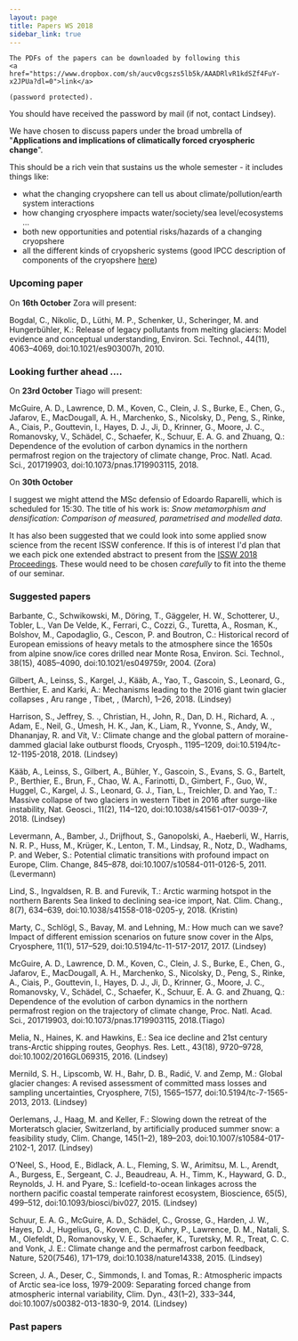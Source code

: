 ```yaml
---
layout: page
title: Papers WS 2018
sidebar_link: true
---
```


<p class="message">

    The PDFs of the papers can be downloaded by following this
    <a href="https://www.dropbox.com/sh/aucv0cgszs5lb5k/AAADRlvR1kdSZf4FuY-x2JPUa?dl=0">link</a>

    (password protected).

</p>

You should have received the password by mail (if not, contact Lindsey).

We have chosen to discuss papers under the broad umbrella of "**Applications and implications of climatically forced cryospheric change**". 

This should be a rich vein that sustains us the whole semester - it includes things like:
- what the changing cryopshere can tell us about climate/pollution/earth system interactions
- how changing cryosphere impacts water/society/sea level/ecosystems ...
- both new opportunities and potential risks/hazards of a changing cryopshere
- all the different kinds of cryopsheric systems (good IPCC description of components of the cryopshere <a href="https://www.ipcc.ch/publications_and_data/ar4/wg1/en/ch4s4-1.html">here</a>)

### Upcoming paper

On **16th October** Zora will present:

Bogdal, C., Nikolic, D., Lüthi, M. P., Schenker, U., Scheringer, M. and Hungerbühler, K.: Release of legacy pollutants from melting glaciers: Model evidence and conceptual understanding, Environ. Sci. Technol., 44(11), 4063–4069, doi:10.1021/es903007h, 2010.

### Looking further ahead ....

On **23rd October** Tiago will present:

McGuire, A. D., Lawrence, D. M., Koven, C., Clein, J. S., Burke, E., Chen, G., Jafarov, E., MacDougall, A. H., Marchenko, S., Nicolsky, D., Peng, S., Rinke, A., Ciais, P., Gouttevin, I., Hayes, D. J., Ji, D., Krinner, G., Moore, J. C., Romanovsky, V., Schädel, C., Schaefer, K., Schuur, E. A. G. and Zhuang, Q.: Dependence of the evolution of carbon dynamics in the northern permafrost region on the trajectory of climate change, Proc. Natl. Acad. Sci., 201719903, doi:10.1073/pnas.1719903115, 2018.

On **30th October** 

I suggest we might attend the MSc defensio of Edoardo Raparelli, which is scheduled for 15:30. The title of his work is: *Snow metamorphism and densification: Comparison of measured, parametrised and modelled data*. 

It has also been suggested that we could look into some applied snow science from the recent ISSW conference. If this is of interest I'd plan that we each pick one extended abstract to present from the <a href="http://arc.lib.montana.edu/snow-science/search.php?workshop=%22International+Snow+Science+Workshop+Proceedings+2018%22">ISSW 2018 Proceedings</a>. These would need to be chosen *carefully* to fit into the theme of our seminar.

### Suggested papers

Barbante, C., Schwikowski, M., Döring, T., Gäggeler, H. W., Schotterer, U., Tobler, L., Van De Velde, K., Ferrari, C., Cozzi, G., Turetta, A., Rosman, K., Bolshov, M., Capodaglio, G., Cescon, P. and Boutron, C.: Historical record of European emissions of heavy metals to the atmosphere since the 1650s from alpine snow/ice cores drilled near Monte Rosa, Environ. Sci. Technol., 38(15), 4085–4090, doi:10.1021/es049759r, 2004. (Zora)

Gilbert, A., Leinss, S., Kargel, J., Kääb, A., Yao, T., Gascoin, S., Leonard, G., Berthier, E. and Karki, A.: Mechanisms leading to the 2016 giant twin glacier collapses , Aru range , Tibet, , (March), 1–26, 2018. (Lindsey)

Harrison, S., Jeffrey, S. ., Christian, H., John, R., Dan, D. H., Richard, A. ., Adam, E., Neil, G., Umesh, H. K., Jan, K., Liam, R., Yvonne, S., Andy, W., Dhananjay, R. and Vít, V.: Climate change and the global pattern of moraine-dammed glacial lake outburst floods, Cryosph., 1195–1209, doi:10.5194/tc-12-1195-2018, 2018. (Lindsey)

Kääb, A., Leinss, S., Gilbert, A., Bühler, Y., Gascoin, S., Evans, S. G., Bartelt, P., Berthier, E., Brun, F., Chao, W. A., Farinotti, D., Gimbert, F., Guo, W., Huggel, C., Kargel, J. S., Leonard, G. J., Tian, L., Treichler, D. and Yao, T.: Massive collapse of two glaciers in western Tibet in 2016 after surge-like instability, Nat. Geosci., 11(2), 114–120, doi:10.1038/s41561-017-0039-7, 2018. (Lindsey)

Levermann, A., Bamber, J., Drijfhout, S., Ganopolski, A., Haeberli, W., Harris, N. R. P., Huss, M., Krüger, K., Lenton, T. M., Lindsay, R., Notz, D., Wadhams, P. and Weber, S.: Potential climatic transitions with profound impact on Europe, Clim. Change, 845–878, doi:10.1007/s10584-011-0126-5, 2011. (Levermann)

Lind, S., Ingvaldsen, R. B. and Furevik, T.: Arctic warming hotspot in the northern Barents Sea linked to declining sea-ice import, Nat. Clim. Chang., 8(7), 634–639, doi:10.1038/s41558-018-0205-y, 2018. (Kristin)

Marty, C., Schlögl, S., Bavay, M. and Lehning, M.: How much can we save? Impact of different emission scenarios on future snow cover in the Alps, Cryosphere, 11(1), 517–529, doi:10.5194/tc-11-517-2017, 2017. (Lindsey)

McGuire, A. D., Lawrence, D. M., Koven, C., Clein, J. S., Burke, E., Chen, G., Jafarov, E., MacDougall, A. H., Marchenko, S., Nicolsky, D., Peng, S., Rinke, A., Ciais, P., Gouttevin, I., Hayes, D. J., Ji, D., Krinner, G., Moore, J. C., Romanovsky, V., Schädel, C., Schaefer, K., Schuur, E. A. G. and Zhuang, Q.: Dependence of the evolution of carbon dynamics in the northern permafrost region on the trajectory of climate change, Proc. Natl. Acad. Sci., 201719903, doi:10.1073/pnas.1719903115, 2018.(Tiago)

Melia, N., Haines, K. and Hawkins, E.: Sea ice decline and 21st century trans-Arctic shipping routes, Geophys. Res. Lett., 43(18), 9720–9728, doi:10.1002/2016GL069315, 2016. (Lindsey)

Mernild, S. H., Lipscomb, W. H., Bahr, D. B., Radić, V. and Zemp, M.: Global glacier changes: A revised assessment of committed mass losses and sampling uncertainties, Cryosphere, 7(5), 1565–1577, doi:10.5194/tc-7-1565-2013, 2013. (Lindsey)

Oerlemans, J., Haag, M. and Keller, F.: Slowing down the retreat of the Morteratsch glacier, Switzerland, by artificially produced summer snow: a feasibility study, Clim. Change, 145(1–2), 189–203, doi:10.1007/s10584-017-2102-1, 2017. (Lindsey)

O’Neel, S., Hood, E., Bidlack, A. L., Fleming, S. W., Arimitsu, M. L., Arendt, A., Burgess, E., Sergeant, C. J., Beaudreau, A. H., Timm, K., Hayward, G. D., Reynolds, J. H. and Pyare, S.: Icefield-to-ocean linkages across the northern pacific coastal temperate rainforest ecosystem, Bioscience, 65(5), 499–512, doi:10.1093/biosci/biv027, 2015. (Lindsey)

Schuur, E. A. G., McGuire, A. D., Schädel, C., Grosse, G., Harden, J. W., Hayes, D. J., Hugelius, G., Koven, C. D., Kuhry, P., Lawrence, D. M., Natali, S. M., Olefeldt, D., Romanovsky, V. E., Schaefer, K., Turetsky, M. R., Treat, C. C. and Vonk, J. E.: Climate change and the permafrost carbon feedback, Nature, 520(7546), 171–179, doi:10.1038/nature14338, 2015. (Lindsey)

Screen, J. A., Deser, C., Simmonds, I. and Tomas, R.: Atmospheric impacts of Arctic sea-ice loss, 1979-2009: Separating forced change from atmospheric internal variability, Clim. Dyn., 43(1–2), 333–344, doi:10.1007/s00382-013-1830-9, 2014. (Lindsey)

### Past papers
